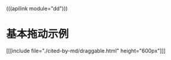 (((apilink module="dd")))

# 基本拖动示例

[[[include file="./cited-by-md/draggable.html" height="600px"]]]